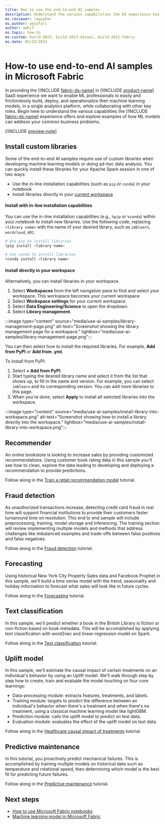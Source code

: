 ```yaml
---
title: How to use the end-to-end AI samples
description: Understand the various capabilities the DS experience has to offer and examples of how ML models can address your common business problems.
ms.reviewer: lagayhar
ms.author: amjafari
author: amhjf
ms.topic: how-to
ms.custom: build-2023, build-2023-dataai, build-2023-fabric
ms.date: 05/23/2023
---
```


# How-to use end-to-end AI samples in Microsoft Fabric

In providing the [!INCLUDE [fabric-ds-name](includes/fabric-ds-name.md)] in [!INCLUDE [product-name](../includes/product-name.md)] SaaS experience we want to enable ML professionals to easily and frictionlessly build, deploy, and operationalize their machine learning models, in a single analytics platform, while collaborating with other key roles. Begin here to understand the various capabilities the [!INCLUDE [fabric-ds-name](includes/fabric-ds-name.md)] experience offers and explore examples of how ML models can address your common business problems.

[!INCLUDE [preview-note](../includes/preview-note.md)]

## Install custom libraries

Some of the end-to-end AI samples require use of custom libraries when developing machine learning models or doing ad-hoc data analysis. You can quickly install these libraries for your Apache Spark session in one of two ways:

- Use the in-line installation capabilities (such as `pip` or `conda`) in your notebook
- Install libraries directly in your [current workspace](../get-started/workspaces.md#current-workspace)

#### Install with in-line installation capabilities

You can use the in-line installation capabilities (e.g., `%pip` or `%conda`) within your notebook to install new libraries. Use the following code, replacing `<library name>` with the name of your desired library, such as `imblearn`, `wordcloud`, etc.

```python
# Use pip to install libraries
%pip install <library name>

# Use conda to install libraries
%conda install <library name>
```

#### Install directly in your workspace

Alternatively, you can install libraries in your workspace.

1. Select **Workspaces** from the left navigation pane to find and select your workspace. This workspace becomes your current workspace. 
1. Select **Workspace settings** for your current workspace.
1. Select **Data Engineering/Science** to open the dropdown.
1. Select **Library management**.

:::image type="content" source="media/use-ai-samples/library-management-page.png" alt-text="Screenshot showing the library management page for a workspace." lightbox="media/use-ai-samples/library-management-page.png":::

You can then select how to install the required libraries. For example, **Add from PyPI** or **Add from .yml**.

To install from PyPI:
1. Select **+ Add from PyPI**.
1. Start typing the desired library name and select it from the list that shows up, to fill in the name and version. For example, you can select `imblearn` and its corresponding version. You can add more libraries to this page.
1. When you're done, select **Apply** to install all selected libraries into the workspace.

:::image type="content" source="media/use-ai-samples/install-library-into-workspace.png" alt-text="Screenshot showing how to install a library directly into the workspace." lightbox="media/use-ai-samples/install-library-into-workspace.png":::

## Recommender

An online bookstore is looking to increase sales by providing customized recommendations. Using customer book rating data in this sample you'll see how to clean, explore the data leading to developing and deploying a recommendation to provide predictions.

Follow along in the [Train a retail recommendation model](retail-recommend-model.md) tutorial.

## Fraud detection

As unauthorized transactions increase, detecting credit card fraud in real time will support financial institutions to provide their customers faster turnaround time on resolution. This end to end sample will include preprocessing, training, model storage and inferencing. The training section will review implementing multiple models and methods that address challenges like imbalanced examples and trade-offs between false positives and false negatives.

Follow along in the [Fraud detection](fraud-detection.md) tutorial.

## Forecasting

Using historical New York City Property Sales data and Facebook Prophet in this sample, we'll build a time series model with the trend, seasonality and holiday information to forecast what sales will look like in future cycles.

Follow along in the [Forecasting](time-series-forecasting.md) tutorial.

## Text classification

In this sample, we'll predict whether a book in the British Library is fiction or non-fiction based on book metadata. This will be accomplished by applying text classification with word2vec and linear-regression model on Spark.

Follow along in the [Text classification](title-genre-classification.md) tutorial.

## Uplift model

In this sample, we'll estimate the causal impact of certain treatments on an individual's behavior by using an Uplift model. We'll walk through step by step how to create, train and evaluate the model touching on four core learnings:

- Data-processing module: extracts features, treatments, and labels.
- Training module: targets to predict the difference between an individual's behavior when there's a treatment and when there's no treatment, using a classical machine learning model like lightGBM.
- Prediction module: calls the uplift model to predict on test data.
- Evaluation module: evaluates the effect of the uplift model on test data.

Follow along in the [Healthcare causal impact of treatments](uplift-modeling.md) tutorial.

## Predictive maintenance

In this tutorial, you proactively predict mechanical failures. This is accomplished by training multiple models on historical data such as temperature and rotational speed, then determining which model is the best fit for predicting future failures.

Follow along in the [Predictive maintenance](predictive-maintenance.md) tutorial.


## Next steps

- [How to use Microsoft Fabric notebooks](../data-engineering/how-to-use-notebook.md)
- [Machine learning model in Microsoft Fabric](machine-learning-model.md)
